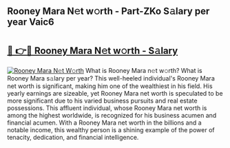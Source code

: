 ## Rooney Mara N𝚎t w𝚘rth - Part-ZKo S𝚊lary per year Vaic6

# <h2><a href="http://gc1kdp.nevu.top/?p=Rooney+Mara">🔗 👉🔴 Rooney Mara N𝚎t w𝚘rth - S𝚊lary</a></h2>

[![Rooney Mara N𝚎t W𝚘rth](https://i.imgur.com/Oavwk0R.jpeg)](http://gc1kdp.nevu.top/?p=Rooney+Mara)
What is Rooney Mara n𝚎t w𝚘rth? What is Rooney Mara s𝚊lary per year?
This well-heeled individual's Rooney Mara net worth is significant, making him one of the wealthiest in his field. His yearly earnings are sizeable, yet Rooney Mara net worth is speculated to be more significant due to his varied business pursuits and real estate possessions. This affluent individual, whose Rooney Mara net worth is among the highest worldwide, is recognized for his business acumen and financial acumen. With a Rooney Mara net worth in the billions and a notable income, this wealthy person is a shining example of the power of tenacity, dedication, and financial intelligence.
